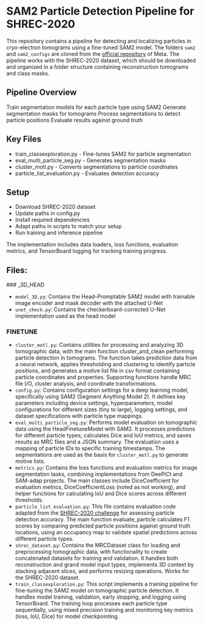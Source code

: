 # SAM2 Particle Detection Pipeline for SHREC-2020
This repository contains a pipeline for detecting and localizing particles in cryo-electron tomograms using a fine-tuned SAM2 model. The folders `sam2` and `sam2_configs` are cloned from the [official repository](https://github.com/facebookresearch/sam2) of Meta. The pipeline works with the SHREC-2020 dataset, which should be downloaded and organized in a folder structure containing reconstruction tomograms and class masks.

## Pipeline Overview

Train segmentation models for each particle type using SAM2
Generate segmentation masks for tomograms
Process segmentations to detect particle positions
Evaluate results against ground truth

## Key Files

- train_classexploration.py - Fine-tunes SAM2 for particle segmentation
- eval_multi_particle_seg.py - Generates segmentation masks
- cluster_motl.py - Converts segmentations to particle coordinates
- particle_list_evaluation.py - Evaluates detection accuracy

## Setup

- Download SHREC-2020 dataset
- Update paths in config.py
- Install required dependencies
- Adapt paths in scripts to match your setup
- Run training and inference pipeline

The implementation includes data loaders, loss functions, evaluation metrics, and TensorBoard logging for tracking training progress.

## Files:
### _3D_HEAD
- `model_3D.py`: Contains the Head-Promptable SAM2 model with trainable image encoder and mask decoder with the attached U-Net
- `unet_check.py`: Contains the checkerboard-corrected U-Net implementation used as the head model

### FINETUNE
- `cluster_motl.py`: Contains utilities for processing and analyzing 3D tomographic data, with the main function cluster_and_clean performing particle detection in tomograms. The function takes prediction data from a neural network, applies thresholding and clustering to identify particle positions, and generates a motive list file in csv format containing particle coordinates and properties. Supporting functions handle MRC file I/O, cluster analysis, and coordinate transformations.
- `config.py`: Contains configuration settings for a deep learning model, specifically using SAM2 (Segment Anything Model 2). It defines key parameters including device settings, hyperparameters, model configurations for different sizes (tiny to large), logging settings, and dataset specifications with particle type mappings.
- `eval_multi_particle_seg.py`: Performs model evaluation on tomographic data using the HeadFinetuneModel with SAM2. It processes predictions for different particle types, calculates Dice and IoU metrics, and saves results as MRC files and a JSON summary. The evaluation uses a mapping of particle IDs to specific training timestamps. The segmentations are used as the basis for `cluster_motl.py` to generate motive lists.
- `metrics.py`: Contains the loss functions and evaluation metrics for image segmentation tasks, combining implementations from DeePiCt and SAM-adap projects. The main classes include DiceCoefficient for evaluation metrics, DiceCoefficientLoss (noted as not working), and helper functions for calculating IoU and Dice scores across different thresholds.
- `particle_list_evaluation.py`: This file contains evaluation code adapted from the [SHREC-2020 challenge](https://dataverse.nl/file.xhtml?fileId=296681&version=1.0) for assessing particle detection accuracy. The main function evaluate_particle calculates F1 scores by comparing predicted particle positions against ground truth locations, using an occupancy map to validate spatial predictions across different particle types.
- `shrec_dataset.py`: Contains the MRCDataset class for loading and preprocessing tomographic data, with functionality to create concatenated datasets for training and validation. It handles both reconstruction and grand model input types, implements 3D context by stacking adjacent slices, and performs resizing operations. Works for the SHREC-2020 dataset.
- `train_classexploration.py`: This script implements a training pipeline for fine-tuning the SAM2 model on tomographic particle detection. It handles model training, validation, early stopping, and logging using TensorBoard. The training loop processes each particle type sequentially, using mixed precision training and monitoring key metrics (loss, IoU, Dice) for model checkpointing.
